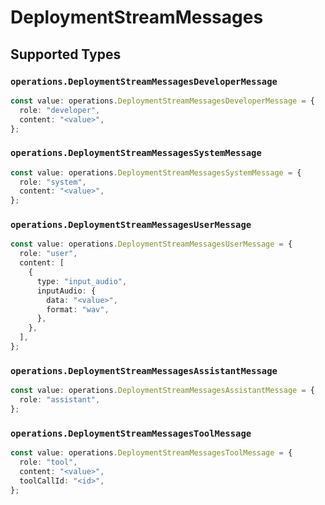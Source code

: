 # DeploymentStreamMessages


## Supported Types

### `operations.DeploymentStreamMessagesDeveloperMessage`

```typescript
const value: operations.DeploymentStreamMessagesDeveloperMessage = {
  role: "developer",
  content: "<value>",
};
```

### `operations.DeploymentStreamMessagesSystemMessage`

```typescript
const value: operations.DeploymentStreamMessagesSystemMessage = {
  role: "system",
  content: "<value>",
};
```

### `operations.DeploymentStreamMessagesUserMessage`

```typescript
const value: operations.DeploymentStreamMessagesUserMessage = {
  role: "user",
  content: [
    {
      type: "input_audio",
      inputAudio: {
        data: "<value>",
        format: "wav",
      },
    },
  ],
};
```

### `operations.DeploymentStreamMessagesAssistantMessage`

```typescript
const value: operations.DeploymentStreamMessagesAssistantMessage = {
  role: "assistant",
};
```

### `operations.DeploymentStreamMessagesToolMessage`

```typescript
const value: operations.DeploymentStreamMessagesToolMessage = {
  role: "tool",
  content: "<value>",
  toolCallId: "<id>",
};
```

